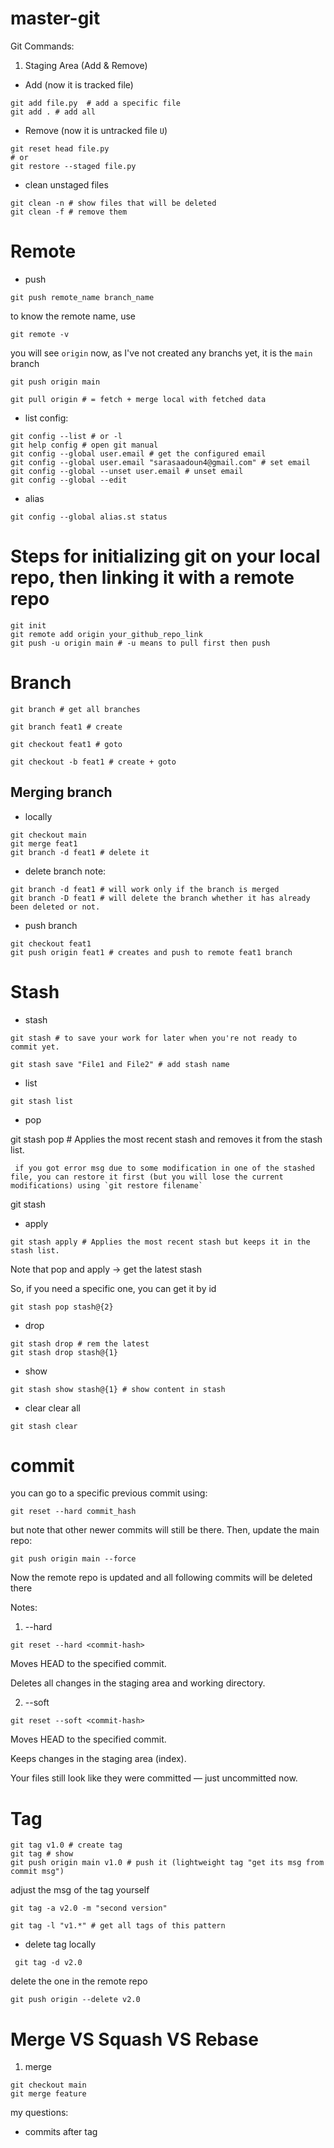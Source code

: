 # master-git

Git Commands:

1. Staging Area (Add & Remove)
- Add (now it is tracked file)

``` 
git add file.py  # add a specific file
git add . # add all
```

- Remove (now it is untracked file `U`)

```
git reset head file.py 
# or
git restore --staged file.py
```

- clean unstaged files
```
git clean -n # show files that will be deleted
git clean -f # remove them
```

# Remote
- push
```
git push remote_name branch_name
```
to know the remote name, use
```
git remote -v
```
you will see `origin`
now, as I've not created any branchs yet, it is the `main` branch 
```
git push origin main
```


```
git pull origin # = fetch + merge local with fetched data
```

- list config:
```
git config --list # or -l
git help config # open git manual
git config --global user.email # get the configured email
git config --global user.email "sarasaadoun4@gmail.com" # set email
git config --global --unset user.email # unset email
git config --global --edit

```
- alias
```
git config --global alias.st status
```
# Steps for initializing git on your local repo, then linking it with a remote repo
```
git init
git remote add origin your_github_repo_link
git push -u origin main # -u means to pull first then push
```

# Branch
```
git branch # get all branches

git branch feat1 # create

git checkout feat1 # goto

git checkout -b feat1 # create + goto
```

## Merging branch
- locally 
```
git checkout main
git merge feat1
git branch -d feat1 # delete it
```

- delete branch note:
```
git branch -d feat1 # will work only if the branch is merged
git branch -D feat1 # will delete the branch whether it has already been deleted or not.
```

- push branch
```
git checkout feat1
git push origin feat1 # creates and push to remote feat1 branch 
```

# Stash
- stash
```
git stash # to save your work for later when you're not ready to commit yet.

git stash save "File1 and File2" # add stash name
```
- list
```
git stash list
```

- pop

git stash pop # Applies the most recent stash and removes it from the stash list.
```
 if you got error msg due to some modification in one of the stashed file, you can restore it first (but you will lose the current modifications) using `git restore filename`

```
 git stash 
- apply
```
git stash apply # Applies the most recent stash but keeps it in the stash list.
```


Note that pop and apply -> get the latest stash 

So, if you need a specific one, you can get it by id

```
git stash pop stash@{2}
```


- drop
```
git stash drop # rem the latest
git stash drop stash@{1}
```

- show
```
git stash show stash@{1} # show content in stash
```

- clear
clear all 
```
git stash clear
```

# commit
you can go to a specific previous commit using:
```
git reset --hard commit_hash 
```
but note that other newer commits will still be there.
Then, update the main repo:
```
git push origin main --force
```
Now the remote repo is updated and all following commits will be deleted there



Notes:

1. --hard
```
git reset --hard <commit-hash>
```
Moves HEAD to the specified commit.

Deletes all changes in the staging area and working directory.

2. --soft

```
git reset --soft <commit-hash>
```
Moves HEAD to the specified commit.

Keeps changes in the staging area (index).

Your files still look like they were committed — just uncommitted now.


# Tag
```
git tag v1.0 # create tag
git tag # show
git push origin main v1.0 # push it (lightweight tag "get its msg from commit msg")

```
adjust the msg of the tag yourself
```
git tag -a v2.0 -m "second version"
```
```
git tag -l "v1.*" # get all tags of this pattern
```
- delete tag
locally
```
 git tag -d v2.0
```
delete the one in the remote repo
```
git push origin --delete v2.0
```
# Merge VS Squash VS Rebase
1. merge
```
git checkout main
git merge feature

```
my questions:
- commits after tag
